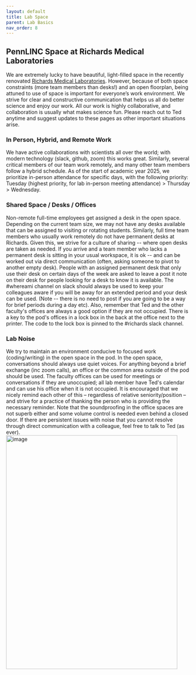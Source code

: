 ```yaml
---
layout: default
title: Lab Space
parent: Lab Basics
nav_order: 8
---
```


## PennLINC Space at Richards Medical Laboratories

We are extremely lucky to have beautiful, light-filled space in the recently renovated [Richards Medical Laboratories](https://en.wikipedia.org/wiki/Richards_Medical_Research_Laboratories).  However, because of both space constraints (more team members than desks!) and an open floorplan, being  attuned to use of space is important for everyone’s work environment.  We strive for clear and constructive communication that helps us all do better science and enjoy our work.  All our work is highly collaborative, and collaboration is usually what makes science fun. Please reach out to Ted anytime and suggest updates to these pages as other important situations arise.

### In Person, Hybrid, and Remote Work

We have active collaborations with scientists all over the world; with modern technology (slack, github, zoom) this works great. Similarly, several critical members of our team work remotely, and many other team members follow a hybrid schedule.  As of the start of academic year 2025, we prioritize in-person attendance for specific days, with the following priority: Tuesday (highest priority, for lab in-person meeting attendance) >  Thursday > Wednesday.  


### Shared Space / Desks / Offices

Non-remote full-time employees get assigned a desk in the open space. Depending on the current team size, we may not have any desks available that can be assigned to visiting or rotating students. Similarly, full time team members who usually work remotely do not have permanent desks at Richards. Given this, we strive for  a culture of sharing -- where open desks are taken as needed.  If you arrive and a team member who lacks a permanent desk is sitting in your usual workspace, it is ok -- and can be worked out via direct communication (often, asking someone to pivot to another empty desk).  People with an assigned permanent desk that only use their desk on certain days of the week are asked to leave a post it note on their desk for people looking for a desk to know it is available. The #whereami channel on slack should always be used to keep your colleagues aware if you will be away for an extended period and your desk can be used.  (Note -- there is no need to post if you are going to be a way for brief periods during a day etc). Also, remember that Ted and the other faculty's offices are always a good option if they are not occupied. There is a key to the pod's offices in a lock box in the back at the office next to the printer. The code to the lock box is pinned to the #richards slack channel. 


### Lab Noise

We try to maintain an environment conducive to focused work (coding/writing) in the open space in the pod. In the open space, conversations should always use quiet voices. For anything beyond a brief exchange (inc zoom calls), an office or the common area outside of the pod should be used. The faculty offices can be used for meetings or conversations if they are unoccupied; all lab member have Ted's calendar and can use his office when it is not occupied. It is encouraged that we nicely remind each other of this – regardless of relative seniority/position – and strive for a practice of thanking the person who is providing the necessary reminder. Note that the soundproofing in the office spaces are not superb either and some volume control is needed even behind a closed door. If there are persistent issues with noise that you cannot resolve through direct communication with a colleague, feel free to talk to Ted (as ever).
<img width="468" height="639" alt="image" src="https://github.com/user-attachments/assets/9678c7d5-c8a1-41f7-94ce-20829944ab3a" />

